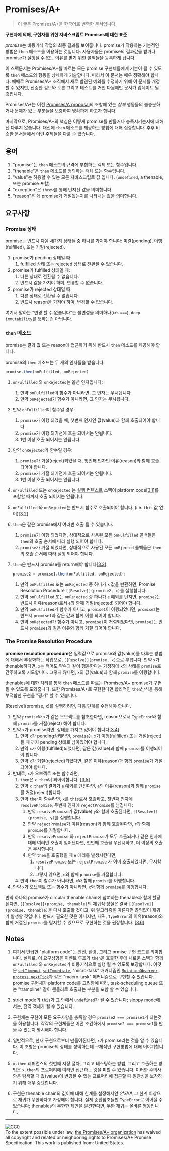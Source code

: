 # Promises/A+

> 이 글은 Promises/A+을 한국어로 번역한 문서입니다.

**구현자에 의해, 구현자를 위한 자바스크립트 Promises에 대한 표준**

*promise*는 비동기식 작업의 최종 결과를 보여줍니다. promise가 작용하는 기본적인 방법은 `then` 메소드를 이용하는 것입니다. 사용자들은 promise의 결과값을 받거나 promise가 실행될 수 없는 이유를 받기 위한 콜백들을 등록하게 됩니다.

이 스펙문서는 Promises/A+를 따르는 모든 promise 구현체들에게 기본이 될 수 있도록 `then` 메소드의 행동을 상세하게 기술합니다. 따라서 이 문서는 매우 정확해야 합니다. 때때로 Promises/A+ 조직에서 새로 발견된 예외를 수정하기 위해 이 문서를 개정할 수 있지만, 신중한 검토와 토론 그리고 테스트를 거친 다음에만 문서가 업데이트 될 것입니다.

Promises/A+는 이전 [Promises/A proposal](http://wiki.commonjs.org/wiki/Promises/A)의 조항에 있는 *실제* 행동들의 불충분하거나 문제가 있는 부분들을 보충하여 명확하게 하고자 합니다.

마지막으로, Promises/A+의 핵심은 어떻게 promise를 만들거나 충족시키는지에 대해선 다루지 않습니다. 대신에 `then` 메소드를 제공하는 방법에 대해 집중합니다. 추후 비슷한 문서들에서 이런 주제들을 다룰 순 있습니다.

## 용어

1. "promise"는 `then` 메소드의 규격에 부합하는 객체 또는 함수입니다.
1. "thenable"은 `then` 메소드를 정의하는 객체 또는 함수입니다. 
1. "value"는 허용할 수 있는 모든 자바스크립트 값 입니다. (`undefined`, a thenable, 또는 promise 포함)
1. "exception"은 `throw`를 통해 던져진 값을 의미합니다.
1. "reason"은 왜 promise가 거절됬는지를 나타내는 값을 의미합니다.

## 요구사항

### Promise 상태

promise는 반드시 다음 세가지 상태들 중 하나를 가져야 합니다: 미결(pending), 이행(fulfilled), 또는 거절(rejected).

1. promise가 pending 상태일 때:
    1. fulfilled 상태 또는 rejected 상태로 전환될 수 있습니다.
1. promise가 fulfilled 상태일 때:
    1. 다른 상태로 전환될 수 없습니다.
    1. 반드시 값을 가져야 하며, 변경할 수 없습니다.
1. promise가 rejected 상태일 때:
    1. 다른 상태로 전환될 수 없습니다.
    1. 반드시 reason을 가져야 하며, 변경할 수 없습니다.

여기서 말하는 "변경 할 수 없습니다"는 불변성을 의미하나(i.e. `===`), `deep immutability`를 뜻하는건 아닙니다.

### `then` 메소드

promise는 결과 값 또는 reason에 접근하기 위해 반드시 `then` 메소드를 제공해야 합니다.

promise의 `then` 메소드는 두 개의 인자들을 받습니다.

```js
promise.then(onFulfilled, onRejected)
```
1. `onFulfilled` 와 `onRejected`는 옵션 인자입니다:
    1. 만약 `onFulfilled`이 함수가 아니라면, 그 인자는 무시됩니다.
    1. 만약 `onRejected`가 함수가 아니라면, 그 인자는 무시됩니다.
1. 만약 `onFulfilled`이 함수일 경우:
    1. `promise`가 이행 되었을 때, 첫번째 인자인 값(value)과 함께 호출되어야 합니다.
    1. `promise`가 이행 되기전에 호출 되어서는 안됩니다.
    1. 1번 이상 호출 되어서는 안됩니다.
1. 만약 `onRejected`가 함수일 경우:
    1. `promise`가 거절(reject)되었을 때, 첫번째 인자인 이유(reason)와 함께 호출 되어야 합니다.
    1. `promise`가 거절 되기전에 호출 되어서는 안됩니다.
    1. 1번 이상 호출 되어서는 안됩니다.
1. `onFulfilled` 또는 `onRejected` 는 [실행 컨텍스트](https://es5.github.io/#x10.3) 스택이 platform code[[3.1](#notes)]를 포함할 때까지 호출 되어서는 안됩니다.
1. `onFulfilled` 와 `onRejected`는 반드시 함수로 호출되어야 합니다. (i.e. `this` 값 없이)[[3.2](#notes)]
1. `then`은 같은 promise에서 여러번 호출 될 수 있습니다.
    1. `promise`가 이행 되었다면, 상대적으로 사용된 모든 `onFulfilled` 콜백들은 `then`의 호출 순서에 따라 실행 되어야 합니다.
    1. `promise`가 거절 되었다면, 상대적으로 사용된 모든 `onRjected` 콜백들은 `then`의 호출 순서에 따라 실행 되어야 합니다.
1. `then`은 반드시 promise를 return해야 합니다[[3.3](#notes)].

    ```js
    promise2 = promise1.then(onFulfilled, onRejected);
    ```
    
    1. 만약 `onFulfilled` 또는 `onRejected` 중 하나가 `x` 값을 반환하면, Promise Resolution Procedure `[[Resolve]](promise2, x)`를 실행합니다.
    1. 만약 `onFulfilled` 또는 `onRejected` 중 하나가 `e` 예외를 던지면, `promise2`는 반드시 이유(reason)로서 `e`와 함께 거절(rejected) 되어야 합니다.
    1. 만약 `onFulfilled`가 함수가 아니고, `promise1`이 이행되었다면, `promise2`는 반드시 `promise1`과 같은 값과 함께 이행 되어야 합니다.
    1. 만약 `onRejected`가 함수가 아니고, `promise1`이 거절되었다면, `promise2`는 반드시 `promise1`과 같은 이유와 함께 거절 되어야 합니다.
    
### The Promise Resolution Procedure

**promise resolution procedure**은 입력값으로 promise와 값(value)를 다루는 방법에 대해서 추상화하는 작업으로, `[[Resolve]](promise, x)`으로 부릅니다. 만약 `x`가 thenable하다면, `x`는 적어도 약속과 같이 행동한다는 가정하에 `x`의 상태를 `promise`로 간주하고록 시도합니다. 그렇지 않다면, `x`의 값(value)과 함께 `promise`를 이행합니다.

thenables에 대한 처리를 통해 `then` 메소드를 따르는 Promises/A+ promise가 구현될 수 있도록 도와줍니다. 또한 Promises/A+로 구현한다면 합리적인 `then`방식을 통해 부적합한 구현을 "평가" 할 수 있습니다.

[Resolve](promise, x)를 실행하려면, 다음 단계를 수행해야 합니다.

1. 만약 `promise`와 `x`가 같은 오브젝트를 참조한다면, reason으로서 `TypeError`와 함께 `promise`를 거절(reject) 해야 합니다.
1. 만약 `x`가 promise라면, 상태를 가지고 있어야 합니다[[3.4](#notes)]:
    1. 만약 `x`가 pending상태라면, `promise`는 `x`가 이행(fulfilled) 또는 거절(reject)될 때 까지 pending 상태로 남아있어야 합니다.
    1. 만약 `x`가 이행(fulfilled)되었다면, 같은 값(value)과 함께 `promise`를 이행되어야 합니다.
    1. 만약 `x`가 거절(rejected)되었다면, 같은 이유(reason)과 함께 `promise`가 거절되어야 합니다.
1. 반대로, `x`가 오브젝트 또는 함수라면,
    1. `then`은 `x.then`이 되어야합니다. [[3.5](#notes)]
    1. 만약 `x.then`의 결과가 `e` 예외를 던진다면, `e`의 이유(reason)과 함께 `promise`를 거절(reject)합니다.
    1. 만약 `then`이 함수라면, `x`를 `this`로서 호출하고, 첫번째 인자에 `resolvePromise`, 두번째 인자에 `rejectPromise`를 넘깁니다:
        1. 만약 `resolvePromise`가 값(value) `y`와 함께 호출된다면, `[[Resolve]](promise, y)`를 실행합니다.
        1. 만약 `rejectPromise`가 이유(reason)와 함께 호출된다면, `r`과 함께 `promise`를 거절합니다.
        1. 만약 `resolvePromise` 와 `rejectPromise`가 모두 호출되거나 같은 인자에 대해 여러번 호출이 일어난다면, 첫번째 호출을 우선시하고, 더 이상의 호출은 무시합니다.
        1. 만약 `then`을 호출했을 때 `e` 에러를 발생시킨다면,
            1. `resolvePromise` 또는 `rejectPromise` 가 이미 호출되었다면, 무시합니다.
            2. 그렇지 않으면, `e`와 함께 `promise`를 거절합니다.
    1. 만약 `then`이 함수가 아니라면, `x`와 함께 `promise`를 이행합니다.
1. 만약 `x`가 오브젝트 또는 함수가 아니라면, `x`와 함께 `promise`를 이행합니다.

만약 하나의 promise가 circular thenable chain에 참여하는 thenable과 함께 할당 된다면, `[[Resolve]](promise, thenable)`의 재귀적 성질은 결국 `[[Resolve]](promise, thenable)`을 다시 호출할 것이고, 위 알고리즘을 따른다면 끊임없이 재귀가 발생할 것입니다. 반드시 필요한 것은 아니지만, 재귀, `TypeError`의 이유(reason)와 함께 거절된 `promise`를 탐지할 수 있으므로 구현하는 것을 권장합니다. [[3.6](#notes)]

## Notes

1. 여기서 언급한 "platform code"는 엔진, 환경, 그리고 prmise 구현 코드를 의미합니다. 실제로, 이 요구상항은 이벤트 루프가 `then`을 호출한 후에 새로운 스택과 함께 `onFulfilled` 와 `onRejected`가 비동기식으로 실행 될 수 있도록 보장합니다. 이것은 [`setTimeout`](https://html.spec.whatwg.org/multipage/webappapis.html#timers), [`setImmediate`](https://dvcs.w3.org/hg/webperf/raw-file/tip/specs/setImmediate/Overview.html#processingmodel), "micro-task" 매커니즘인 [`MutationObserver`](https://dom.spec.whatwg.org/#interface-mutationobserver), [`process.nextTick`](http://nodejs.org/api/process.html#process_process_nexttick_callback)과 같은 "macro-task" 메커니즘으로 구현할 수 있습니다. promise 구현체가 platform code를 고려함에 따라, task-scheduling queue 또는 "trampline" 같이 핸들러로 호출되는 부분을 포함 할 수 있습니다.

1. strict mode의 `this`가 그 안에서 `undefined`가 될 수 있습니다; sloppy mode에서는, 전역 객체가 될 수 있습니다.

1. 구현체는 구현이 모든 요구사항을 충족할 경우 `promise2 === promise1`가 되는것을 허용합니다. 각각의 구현체들은 어떤 조건하에서 `promise2 === promise1`를 만들 수 있는지 명시해야 합니다.

1. 일반적으로, 현재 구현으로부터 만들어진다면, `x`가 promise라는 것을 알 수 있습니다. 이 조항은 promise의 상태를 성택하는데 구체적인 구현방법에 대해 이야기합니다.

1. `x.then` 레퍼런스의 첫번째 저장 절차, 그리고 테스팅하는 방법, 그리고 호출하는 방법은 `x.then`의 프로퍼티에 여러번 접근하는 것을 피할 수 있습니다. 이러한 주의사항은 탐색할 때 값(value)이 변경될 수 있는 프로퍼티에 접근할 때 일관성을 보장하기 위해 매우 중요합니다.

1. 구현은 thenable chain의 깂이에 대해 한계를 설정해서안 *안되며*, 그 한계 이상으로 재귀가 무한하다고 가정해야 합니다. 실제 순환참조들만 `TypeError`로 이어질 수 있습니다; thenables의 무한한 체인을 발견한다면, 무한 재귀는 올바른 행동입니다.

---

<p xmlns:dct="http://purl.org/dc/terms/" xmlns:vcard="http://www.w3.org/2001/vcard-rdf/3.0#">
  <a rel="license"
     href="https://creativecommons.org/publicdomain/zero/1.0/">
    <img src="https://i.creativecommons.org/p/zero/1.0/88x31.png" style="border-style: none;" alt="CC0" />
  </a>
  <br />
  To the extent possible under law,
  <a rel="dct:publisher"
     href="https://github.com/promises-aplus">
    <span property="dct:title">the Promises/A+ organization</span></a>
  has waived all copyright and related or neighboring rights to
  <span property="dct:title">Promises/A+ Promise Specification</span>.
This work is published from:
<span property="vcard:Country" datatype="dct:ISO3166"
      content="US" about="https://github.com/promises-aplus">
  United States</span>.
</p>
